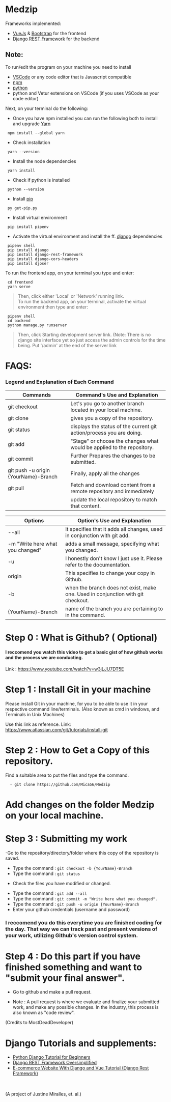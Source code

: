 # Medzip
Frameworks implemented:</br>
- [VueJs](https://vuejs.org/) & [Bootstrap](https://getbootstrap.com/docs/5.1/getting-started/introduction/) for the frontend
- [Django REST Framework](https://www.django-rest-framework.org/) for the backend

## Note:
To run/edit the program on your machine you need to install</br>
- [VSCode](https://code.visualstudio.com/) or any code editor that is Javascript compatible
- [npm](https://nodejs.org/en/)
- [python](https://www.python.org/downloads/)
- python and Vetur extensions on VSCode (if you uses VSCode as your code editor)

Next, on your terminal do the following:</br>
- Once you have npm installed you can run the following both to install and upgrade [Yarn](https://classic.yarnpkg.com/en/)
```
 npm install --global yarn
```
- Check installation</br>
```
 yarn --version
```
- Install the node dependencies</br>
```
 yarn install
```
- Check if python is installed</br>
```
 python --version
```
- Install [pip](https://pip.pypa.io/en/stable/installation/)</br>
```
 py get-pip.py
```
- Install virtual environment</br>
```
 pip install pipenv
```
- Activate the virtual environment and install the ff. [django](https://docs.djangoproject.com/en/4.0/) dependencies</br>
```
 pipenv shell
 pip install django
 pip install django-rest-framework
 pip install django-cors-headers
 pip install djoser
```
To run the frontend app, on your terminal you type and enter:</br>
```
 cd frontend
 yarn serve
```
> Then, click either 'Local' or 'Network' running link.</br>
To run the backend app, on your terminal, activate the virtual environment then type and enter:</br>
```
 pipenv shell
 cd backend
 python manage.py runserver
```
> Then, click Starting development server link. (Note: There is no django site interface yet so just access the admin controls for the time being. Put '/admin' at the end of the server link</br>

# FAQS:

### Legend and Explanation of Each Command

| Commands                                     | Command's Use and Explanation                                         |
|----------------------------------------------|-----------------------------------------------------------------------|
| git checkout                                 | Let's you go to another branch located in your local machine.         |           
| git clone                                    | gives you a copy of the repository.                                   |
| git status                                   | displays the status of the current git action/process you are doing.  |
| git add                                      | "Stage" or choose the changes what would be applied to the repository.|
| git commit                                   |  Further Prepares the changes to be submitted.                        |    
| git push -u origin {YourName}-Branch         | Finally, apply all the changes                                        |           
| git pull                                     | Fetch and download content from a remote repository and immediately   |
|                                              |   update the local repository to match that content.                  |

| Options                             | Option's Use and Explanation                                                     |
|-------------------------------------|----------------------------------------------------------------------------------|
| --all                               | It specifies that it adds all changes, used in conjunction with git add.         |
| -m "Write here what you changed"    | adds a small message, specifying what you changed.                               |
| -u                                  | I honestly don't know I just use it. Please refer to the documentation.          |
| origin                              | This specifies to change your copy in Github.                                    |
| -b                                  | when the branch does not exist, make one. Used in conjunction with git checkout. |
| {YourName}-Branch                   | name of the branch you are pertaining to in the command.                         |


# Step 0 : What is Github?  ( Optional)

#### I reccomend you watch this video to get a basic gist of how github works and the process we are conducting.
Link : https://www.youtube.com/watch?v=w3jLJU7DT5E

# Step 1 : Install Git in your machine

Please install Git in your machine, for you to be able to use it in your respective command line/terminals. (Also known as cmd in windows, and Terminals in Unix Machines)

Use this link as reference.
Link: https://www.atlassian.com/git/tutorials/install-git

# Step 2 :  How to Get a Copy of this repository.

Find a suitable area to put the files and type the command. 
```
  - git clone https://github.com/Mica56/Medzip
```
# Add changes on the folder Medzip on your local machine.

# Step 3 : Submitting my work

-Go to the repository/directory/folder where this copy of the repository is saved.
- Type the command : ```git checkout -b {YourName}-Branch```
- Type the command : ```git status```
 * Check the files you have modified or changed.
 - Type the command : ```git add --all```
- Type the command : ```git commit -m "Write here what you changed".```
- Type the command : ```git push -u origin {YourName}-Branch```
- Enter your github credentials (username and password)

### I reccomend you do this everytime you are finished coding for the day. That way we can track past and present versions of your work, utilizing Github's version control system.

# Step 4 : Do this part if you have finished something and want to "submit your final answer".
- Go to github and make a pull request. 

-  Note : A pull request is where we evaluate and finalize your submitted work, and make any possible changes. In the industry, this process is also known as "code review".

(Credits to MostDeadDeveloper)

# Django Tutorials and supplements:
- [Python Django Tutorial for Beginners](https://www.youtube.com/watch?v=rHux0gMZ3Eg&t=755s)
- [Django REST Framework Oversimplified](https://www.youtube.com/watch?v=cJveiktaOSQ)
- [E-commerce Website With Django and Vue Tutorial (Django Rest Framework)](https://www.youtube.com/watch?v=Yg5zkd9nm6w)

</br></br> (A project of Justine Miralles,  et. al.)
